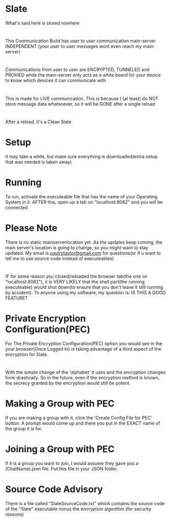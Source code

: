 # Slate
What's said here is stored nowhere
#
This Communication Build has user to user communication main-server INDEPENDENT (your user to user messages wont even reach my main-server)
#
Communications from user to user are ENCRYPTED, TUNNELED and PROXIED while the main-server only acts as a white board for your device to know which devices it can communicate with
#
This is made for LIVE communication. This is because I (at least) do NOT store message data whatsoever, so it will be GONE after a single reload
#
After a reload, it's a Clean Slate

# Setup
It may take a while, but make sure everything is downloaded(extra setup that was needed is taken away)

# Running
To run, activate the executeable file that has the name of your Operating System in it. AFTER this, open up a tab on "localhost:8082" and you will be connected

# Please Note
There is no static mainserverlocation yet. As the updates keep coming, the main server's location is going to change, so you might want to stay updated. My email is paulrytaylor@gmail.com for questions(or if u want to tell me to use source code instead of executeables)
#
IF for some reason you closed/reloaded the browser tab(the one on "localhost:8082"), it is VERY LIKELY that the shell part(the running executeable) would shut down(to ensure that you don't leave it still running by accident). To anyone using my software, my question is: IS THIS A GOOD FEATURE?

# Private Encryption Configuration(PEC)
For The Private Encryption Configuration(PEC) option you would see in the your browser(Once Logged In) is taking advantage of a third aspect of the encryption for Slate.
#
With the simple change of the 'alphabet' it uses and the encryption changes form drastically. So in the future, even if the encryption method is known, the secrecy granted by the encryption would still be potent.
# Making a Group with PEC
If you are making a group with it, click the 'Create Config File for PEC' button. A prompt would come up and there you put in the EXACT name of the group it is for.
# Joining a Group with PEC
If it is a group you want to join, I would assume they gave you a (ChatName).json file. Put this file in your JSON folder. 

# Source Code Advisory
There is a file called "SlateSourceCode.txt" which contains the source code of the "Slate" executable minus the encryption algorithm (for security reasons)
